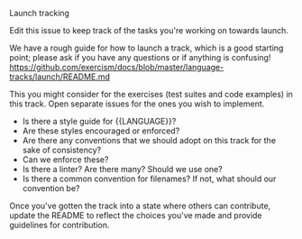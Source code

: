 Launch tracking

Edit this issue to keep track of the tasks you're working on towards launch.

We have a rough guide for how to launch a track, which is a good starting point;
please ask if you have any questions or if anything is confusing!
https://github.com/exercism/docs/blob/master/language-tracks/launch/README.md

This you might consider for the exercises (test suites and code examples) in this
track. Open separate issues for the ones you wish to implement.

- Is there a style guide for {{LANGUAGE}}?
- Are these styles encouraged or enforced?
- Are there any conventions that we should adopt on this track for the sake of consistency?
- Can we enforce these?
- Is there a linter? Are there many? Should we use one?
- Is there a common convention for filenames? If not, what should our convention be?

Once you've gotten the track into a state where others can contribute, update the
README to reflect the choices you've made and provide guidelines for contribution.
